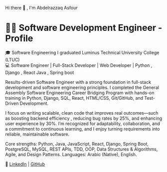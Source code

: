 Hi there 🙌 , I'm Abdelrazzaq Asfour
# 👨‍💻 Software Development Engineer - Profile

🎓 Software Engineering I graduated  Luminus Technical University College (LTUC)  
💻 Software Engineer | Full-Stack Developer | Web Developer | Python , Django , React Java , Spring boot


Results-driven Software Engineer with a strong foundation in full-stack development and software engineering principles. I completed the General Assembly Software Engineering Career Bridging Program with hands-on training in Python, Django, SQL, React, HTML/CSS, Git/GitHub, and Test-Driven Development.

I focus on writing scalable, clean code that improves real outcomes—such as boosting backend efficiency , reducing bug rates by 25%, and enhancing user experience by 30%. I’m recognized for adaptability, collaboration, and a commitment to continuous learning, and I enjoy turning requirements into reliable, maintainable software.

Core strengths: Python, Java, JavaScript, React, Django, Spring Boot, PostgreSQL, MySQL, REST APIs, TDD, OOP, Data Structures & Algorithms, Agile, and Design Patterns.
Languages: Arabic (Native), English.


🔗 [LinkedIn](https://www.linkedin.com/in/abdelrazzaqasfour/) | [GitHub](https://github.com/Abdelrazzaq-Asfour)
